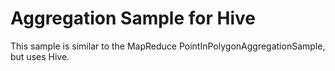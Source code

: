 # Aggregation Sample for Hive

This sample is similar to the MapReduce PointInPolygonAggregationSample, but uses Hive.

